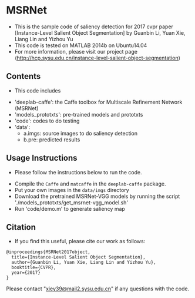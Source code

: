 # MSRNet
* This is the sample code of saliency detection for 2017 cvpr paper [Instance-Level Salient Object Segmentation]
  by Guanbin Li, Yuan Xie, Liang Lin and Yizhou Yu
* This code is tested on MATLAB 2014b on Ubuntu14.04
* For more information, please visit our project page 
  (http://hcp.sysu.edu.cn/instance-level-salient-object-segmentation)

## Contents ##
* This code includes 
 - 'deeplab-caffe': the Caffe toolbox for Multiscale Refinement Network (MSRNet) 
 - 'models_prototxts': pre-trained models and prototxts
 - 'code': codes to do testing
 - 'data': 
    - a.imgs: source images to do saliency detection
    - b.pre:  predicted results

## Usage Instructions ##
* Please follow the instructions below to run the code.
- Compile the `Caffe` and `matcaffe`  in the `deeplab-caffe` package. 
- Put your own images in the `data/imgs` directory
- Download the pretrained MSRNet-VGG models  by running the script
  './models_prototxts/get_msrnet-vgg_model.sh'
- Run 'code/demo.m' to generate saliency map

## Citation ##
* If you find this useful, please cite our work as follows:
```
@inproceedings{MSRNet2017object,
  title={Instance-Level Salient Object Segmentation},
  author={Guanbin Li, Yuan Xie, Liang Lin and Yizhou Yu},
  booktitle={CVPR},
  year={2017}
}
```
Please contact "xiey39@mail2.sysu.edu.cn" if any questions with the code. 

